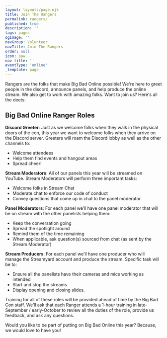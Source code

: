 ```yaml
---
layout: layouts/page.njk
title: Join The Rangers
permalink: rangers/
published: true
description: ''
tags: pages
ogImage: ''
navGroup: Volunteer
navTitle: Join The Rangers
order: null
icon: paw
nav title: ''
eventType: 'online'
_template: page
---
```


Rangers are the folks that make Big Bad Online possible! We're here to greet people in the discord, announce panels, and help produce the online stream. We also get to work with amazing folks. Want to join us? Here's all the deets:

## Big Bad Online Ranger Roles

**Discord Greeter**: Just as we welcome folks when they walk in the physical doors of the con, this year we want to welcome folks when they arrive on the Discord server. Greeters will roam the Discord lobby as well as the other channels to:

* Welcome attendees
* Help them find events and hangout areas
* Spread cheer!

**Stream Moderators**: All of our panels this year will be streamed on YouTube. Stream Moderators will perform three important tasks:

* Welcome folks in Stream Chat
* Moderate chat to enforce our code of conduct
* Convey questions that come up in chat to the panel moderator.

**Panel Moderators**: For each panel we’ll have one panel moderator that will be on stream with the other panelists helping them:

* Keep the conversation going
* Spread the spotlight around
* Remind them of the time remaining
* When applicable, ask  question(s) sourced from chat (as sent by the Stream Moderator)

**Stream Producers**: For each panel we’ll have one producer who will manage the Streamyard account and produce the stream. Specific task will be to:

* Ensure all the panelists have their cameras and mics working as intended
* Start and stop the streams
* Display opening and closing slides.

Training for all of these roles will be provided ahead of time by the Big Bad Con staff. We’ll ask that each Ranger attends a 1-hour training in late-September / early-October to review all the duties of the role, provide us feedback, and ask any questions.

Would you like to be part of putting on Big Bad Online this year? Because, we would love to have you!